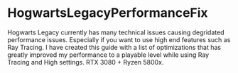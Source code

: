 # HogwartsLegacyPerformanceFix
Hogwarts Legacy currently has many technical issues causing degridated performance issues. Especially if you want to use high end features such as Ray Tracing. I have created this guide with a list of optimizations that has greatly improved my performance to a playable level while using Ray Tracing and High settings. RTX 3080 + Ryzen 5800x.
